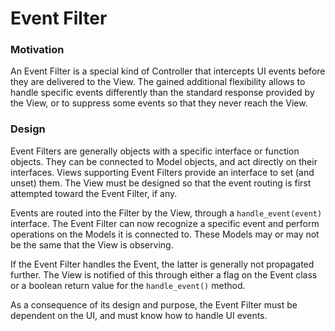 # Event Filter

### Motivation

An Event Filter is a special kind of Controller that intercepts UI events 
before they are delivered to the View. The gained additional flexibility
allows to handle specific events differently than the standard response
provided by the View, or to suppress some events so that they never reach
the View.

### Design

Event Filters are generally objects with a specific interface or function objects.
They can be connected to Model objects, and act directly on their interfaces.
Views supporting Event Filters provide an interface to set (and unset) them. The View
must be designed so that the event routing is first attempted toward the Event Filter, 
if any.

Events are routed into the Filter by the View, through a `handle_event(event)` interface.
The Event Filter can now recognize a specific event and perform operations on the
Models it is connected to. These Models may or may not be the same that the View is 
observing.

If the Event Filter handles the Event, the latter is generally not propagated further.
The View is notified of this through either a flag on the Event class or a boolean 
return value for the `handle_event()` method.

As a consequence of its design and purpose, the Event Filter must be dependent on
the UI, and must know how to handle UI events. 


